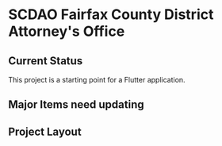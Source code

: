 # SCDAO Fairfax County District Attorney's Office

## Current Status

This project is a starting point for a Flutter application.

## Major Items need updating


## Project Layout
